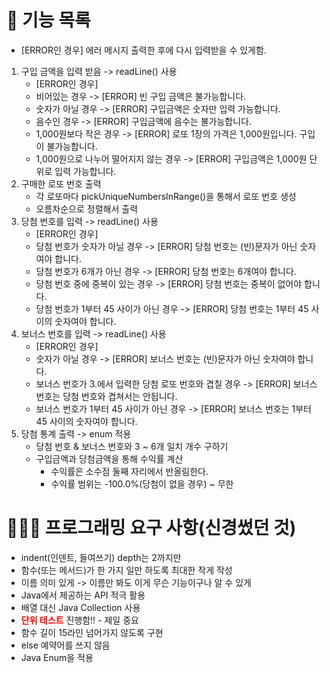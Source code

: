 # 📑 기능 목록
- [ERROR인 경우] 에러 메시지 출력한 후에 다시 입력받을 수 있게함.
1. 구입 금액을 입력 받음 -> readLine() 사용
    - [ERROR인 경우]
    - 비어있는 경우 -> [ERROR] 빈 구입 금액은 불가능합니다.
    - 숫자가 아닐 경우 -> [ERROR] 구입금액은 숫자만 입력 가능합니다.
    - 음수인 경우 -> [ERROR] 구입금액에 음수는 불가능합니다.
    - 1,000원보다 작은 경우 -> [ERROR] 로또 1장의 가격은 1,000원입니다. 구입이 불가능합니다.
    - 1,000원으로 나누어 떨어지지 않는 경우 -> [ERROR] 구입금액은 1,000원 단위로 입력 가능합니다.
2. 구매한 로또 번호 출력
    - 각 로또마다 pickUniqueNumbersInRange()을 통해서 로또 번호 생성
    - 오름차순으로 정렬해서 출력
3. 당첨 번호를 입력 -> readLine() 사용
    - [ERROR인 경우]
    - 당첨 번호가 숫자가 아닐 경우 -> [ERROR] 당첨 번호는 (빈)문자가 아닌 숫자여야 합니다.
    - 당첨 번호가 6개가 아닌 경우 -> [ERROR] 당첨 번호는 6개여야 합니다.
    - 당첨 번호 중에 중복이 있는 경우 -> [ERROR] 당첨 번호는 중복이 없어야 합니다.
    - 당첨 번호가 1부터 45 사이가 아닌 경우 -> [ERROR] 당첨 번호는 1부터 45 사이의 숫자여야 합니다.
4. 보너스 번호를 입력 -> readLine() 사용
    - [ERROR인 경우]
    - 숫자가 아닐 경우 -> [ERROR] 보너스 번호는 (빈)문자가 아닌 숫자여야 합니다.
    - 보너스 번호가 3.에서 입력한 당첨 로또 번호와 겹칠 경우 -> [ERROR] 보너스 번호는 당첨 번호와 겹쳐서는 안됩니다.
    - 보너스 번호가 1부터 45 사이가 아닌 경우 -> [ERROR] 보너스 번호는 1부터 45 사이의 숫자여야 합니다.
5. 당첨 통계 출력 -> enum 적용
    - 당첨 번호 & 보너스 번호와 3 ~ 6개 일치 개수 구하기
    - 구입금액과 당첨금액을 통해 수익률 계산
      - 수익률은 소수점 둘째 자리에서 반올림한다.
      - 수익률 범위는 -100.0%(당첨이 없을 경우) ~ 무한

# 👨🏻‍💻 프로그래밍 요구 사항(신경썼던 것)
- indent(인덴트, 들여쓰기) depth는 2까지만
- 함수(또는 메서드)가 한 가지 일만 하도록 최대한 작게 작성
- 이름 의미 있게 -> 이름만 봐도 이게 무슨 기능이구나 알 수 있게
- Java에서 제공하는 API 적극 활용
- 배열 대신 Java Collection 사용
- <span style="color:red">**단위 테스트**</span> 진행함!! - 제일 중요
- 함수 길이 15라인 넘어가지 않도록 구현
- else 예약어를 쓰지 않음
- Java Enum을 적용